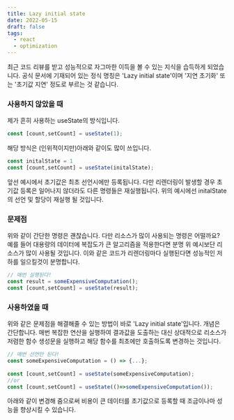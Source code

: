 ```yaml
---
title: Lazy initial state
date: 2022-05-15
draft: false
tags:
  - react
  - optimization
---
```

 
최근 코드 리뷰를 받고 성능적으로 자그마한 이득을 볼 수 있는 지식을 습득하게 되었습니다. 공식 문서에 기재되어 있는 정식 명칭은 'Lazy initial state'이며 '지연 초기화' 또는 '초기값 지연' 정도로 부르는 것 같습니다.

### 사용하지 않았을 때
제가 흔히 사용하는 useState의 방식입니다.
```javascript
const [count,setCount] = useState(1);
```
해당 방식은 (인위적이지만)아래와 같이도 많이 쓰입니다.
```javascript
const initalState = 1
const [count,setCount] = useState(initalState);
```
앞선 예시에서 초기값은 최초 선언시에만 등록됩니다. 다만 리렌더링이 발생할 경우 초기값 등록은 일어나지 않더라도 다른 명령들은 재실행됩니다. 위의 예시에선 initalState의 선언 및 할당이 재실행 될 것입니다.
### 문제점
위와 같이 간단한 명령은 괜찮습니다. 다만 리소스가 많이 사용되는 명령은 어떨까요? 예를 들어 대용량의 데이터에 복잡도가 큰 알고리즘을 적용한다면 분명 위 예시보단 리소스가 많이 사용될 것입니다. 이와 같은 코드가 리렌더링마다 실행된다면 성능적인 저하를 일으킬것이 분명합니다.
```javascript
// 매번 실행된다!
const result = someExpensiveComputation();
const [count,setCount] = useState(result);
```

### 사용하였을 때
위와 같은 문제점을 해결해줄 수 있는 방법이 바로 'Lazy initial state'입니다. 개념은 간단합니다. 매번 복잡한 연산을 실행하여 결과값을 도출하는 대신 상대적으로 리소스가 저렴한 함수 생성문을 실행하고 해당 함수를 최초에만 호출하도록 변경하는 것입니다.
```javascript
// 매번 선언만 된다!
const someExpensiveComputation = () => {...};
                                        
const [count,setCount] = useState(someExpensiveComputation);
//or
const [count,setCount] = useState(()=>someExpensiveComputation());
```
아래와 같이 변경해 줌으로써 비용이 큰 데이터를 초기값으로 등록할 때 조금이나마 성능을 향상시킬 수 있습니다.